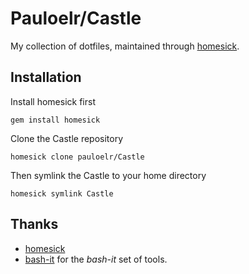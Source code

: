 Pauloelr/Castle
===============

My collection of dotfiles, maintained through [homesick](https://github.com/technicalpickles/homesick).

Installation
------------

Install homesick first

    gem install homesick

Clone the Castle repository

    homesick clone pauloelr/Castle

Then symlink the Castle to your home directory

    homesick symlink Castle


Thanks
------

* [homesick](https://github.com/technicalpickles/homesick)
* [bash-it](https://github.com/revans/bash-it) for the _bash-it_ set of tools.
